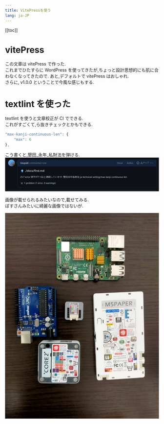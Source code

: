 ```yaml
---
title: VitePressを使う
lang: ja-JP
---
```


[[toc]]

# vitePress

この文章は vitePress で作った.  
これまでひたすらに WordPress を使ってきたが,ちょっと設計思想的にも肌に合わなくなってきたので.
あと,デフォルトで vitePress はおしゃれ.  
さらに, v1.0.0 ということで今風な感じもする.

# textlint を使った

textlint を使うと文章校正が CI でできる.  
これがすごくて,ら抜きチェックとかもできる.

```js
"max-kanji-continuous-len": {
    "max": 6
},
```

こう書くと,墾田\_永年\_私財法を弾ける.  
![ci_konden_error](/img/articles/first/ci_konden_error.png)

画像が載せられるみたいなので,載せてみる.  
ぽすさんみたいに綺麗な画像ではないが.

![micons](/img/articles/first/micons.jpg)
